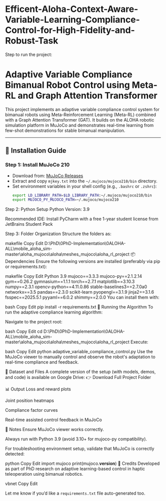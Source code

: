 # Efficent-Aloha-Context-Aware-Variable-Learning-Compliance-Control-for-High-Fidelity-and-Robust-Task
Step to run the project:
# Adaptive Variable Compliance Bimanual Robot Control using Meta-RL and Graph Attention Transformer

This project implements an adaptive variable compliance control system for bimanual robots using Meta-Reinforcement Learning (Meta-RL) combined with a Graph Attention Transformer (GAT). It builds on the ALOHA robotic simulation platform in MuJoCo and demonstrates real-time learning from few-shot demonstrations for stable bimanual manipulation.

---

## 🔧 Installation Guide

### Step 1: Install MuJoCo 210

- Download from: [MuJoCo Releases](https://github.com/google-deepmind/mujoco/releases)
- Extract and copy `mjkey.txt` into the `~/.mujoco/mujoco210/bin` directory.
- Set environment variables in your shell config (e.g., `.bashrc` or `.zshrc`):
  ```bash
  export LD_LIBRARY_PATH=$LD_LIBRARY_PATH:~/.mujoco/mujoco210/bin
  export MUJOCO_PY_MUJOCO_PATH=~/.mujoco/mujoco210
Step 2: Python Setup
Python Version: 3.9

Recommended IDE: Install PyCharm with a free 1-year student license from JetBrains Student Pack

Step 3: Folder Organization
Structure the folders as:

makefile
Copy
Edit
D:\PhD\0PhD-Implementation\0ALOHA-ALL\mobile_aloha_sim-master\aloha_mujoco\aloha\meshes_mujoco\aloha_rl_project
📦 Dependencies
Ensure the following versions are installed (preferably via pip or requirements.txt):

makefile
Copy
Edit
Python 3.9
mujoco==3.3.3
mujoco-py==2.1.2.14
gym==0.26.2
gymnasium==1.1.1
torch==2.7.1
matplotlib==3.10.3
numpy==2.3.1
opencv-python==4.11.0.86
stable-baselines3==2.7.0a0
networkx==3.5
pandas==2.3.0
scikit-learn
pyopengl==3.1.9
jinja2==3.1.6
fsspec==2025.5.1
pyyaml==6.0.2
shimmy==2.0.0
You can install them with:

bash
Copy
Edit
pip install -r requirements.txt
🚀 Running the Algorithm
To run the adaptive compliance learning algorithm:

Navigate to the project root:

bash
Copy
Edit
cd D:\PhD\0PhD-Implementation\0ALOHA-ALL\mobile_aloha_sim-master\aloha_mujoco\aloha\meshes_mujoco\aloha_rl_project
Execute:

bash
Copy
Edit
python adaptive_variable_compliance_control.py
Use the MuJoCo viewer to manually control and observe the robot's adaptation to real-time compliance and feedback.

📁 Dataset and Files
A complete version of the setup (with models, demos, and code) is available on Google Drive:
👉 Download Full Project Folder

📊 Output
Loss and reward plots

Joint position heatmaps

Compliance factor curves

Real-time assisted control feedback in MuJoCo

📌 Notes
Ensure MuJoCo viewer works correctly.

Always run with Python 3.9 (avoid 3.10+ for mujoco-py compatibility).

For troubleshooting environment setup, validate that MuJoCo is correctly detected:

python
Copy
Edit
import mujoco
print(mujoco.__version__)
🧠 Credits
Developed as part of PhD research on adaptive learning-based control in haptic teleoperation using bimanual robotics.

vbnet
Copy
Edit

Let me know if you’d like a `requirements.txt` file auto-generated too.
